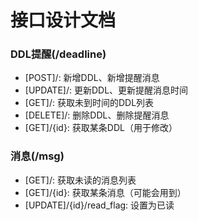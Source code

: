 # 接口设计文档

### DDL提醒(/deadline)
* [POST]/: 新增DDL、新增提醒消息
* [UPDATE]/: 更新DDL、更新提醒消息时间
* [GET]/: 获取未到时间的DDL列表
* [DELETE]/: 删除DDL、删除提醒消息
* [GET]/{id}: 获取某条DDL（用于修改）

### 消息(/msg)
* [GET]/: 获取未读的消息列表
* [GET]/{id}: 获取某条消息（可能会用到）
* [UPDATE]/{id}/read_flag: 设置为已读
